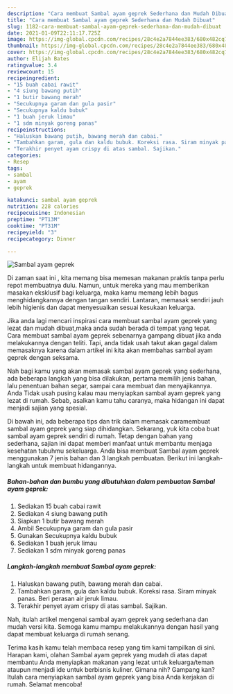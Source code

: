 ```yaml
---
description: "Cara membuat Sambal ayam geprek Sederhana dan Mudah Dibuat"
title: "Cara membuat Sambal ayam geprek Sederhana dan Mudah Dibuat"
slug: 1182-cara-membuat-sambal-ayam-geprek-sederhana-dan-mudah-dibuat
date: 2021-01-09T22:11:17.725Z
image: https://img-global.cpcdn.com/recipes/28c4e2a7844ee383/680x482cq70/sambal-ayam-geprek-foto-resep-utama.jpg
thumbnail: https://img-global.cpcdn.com/recipes/28c4e2a7844ee383/680x482cq70/sambal-ayam-geprek-foto-resep-utama.jpg
cover: https://img-global.cpcdn.com/recipes/28c4e2a7844ee383/680x482cq70/sambal-ayam-geprek-foto-resep-utama.jpg
author: Elijah Bates
ratingvalue: 3.4
reviewcount: 15
recipeingredient:
- "15 buah cabai rawit"
- "4 siung bawang putih"
- "1 butir bawang merah"
- "Secukupnya garam dan gula pasir"
- "Secukupnya kaldu bubuk"
- "1 buah jeruk limau"
- "1 sdm minyak goreng panas"
recipeinstructions:
- "Haluskan bawang putih, bawang merah dan cabai."
- "Tambahkan garam, gula dan kaldu bubuk. Koreksi rasa. Siram minyak panas. Beri perasan air jeruk limau."
- "Terakhir penyet ayam crispy di atas sambal. Sajikan."
categories:
- Resep
tags:
- sambal
- ayam
- geprek

katakunci: sambal ayam geprek 
nutrition: 228 calories
recipecuisine: Indonesian
preptime: "PT13M"
cooktime: "PT31M"
recipeyield: "3"
recipecategory: Dinner

---
```



![Sambal ayam geprek](https://img-global.cpcdn.com/recipes/28c4e2a7844ee383/680x482cq70/sambal-ayam-geprek-foto-resep-utama.jpg)

Di zaman  saat ini , kita memang bisa memesan makanan praktis tanpa perlu repot membuatnya dulu. Namun, untuk mereka yang mau memberikan masakan eksklusif bagi keluarga, maka kamu memang lebih bagus menghidangkannya dengan tangan sendiri. Lantaran, memasak sendiri jauh lebih higienis dan dapat menyesuaikan sesuai kesukaan keluarga.

Jika anda lagi mencari inspirasi cara membuat sambal ayam geprek yang lezat dan mudah dibuat,maka anda sudah berada di tempat yang tepat. Cara membuat sambal ayam geprek  sebenarnya gampang dibuat jika anda melakukannya dengan teliti. Tapi, anda tidak usah takut akan gagal dalam memasaknya 
karena dalam artikel ini kita akan membahas sambal ayam geprek dengan seksama.  



Nah bagi kamu yang akan memasak sambal ayam geprek yang sederhana, ada beberapa langkah yang bisa dilakukan, pertama memilih jenis bahan, lalu penentuan bahan segar, sampai cara membuat dan menyajikannya. Anda Tidak usah pusing kalau mau menyiapkan sambal ayam geprek yang lezat di rumah. Sebab, asalkan kamu  tahu caranya, maka hidangan ini dapat menjadi sajian yang spesial.

Di bawah ini, ada beberapa tips dan trik dalam memasak caramembuat sambal ayam geprek yang siap dihidangkan. Sekarang, yuk kita coba buat sambal ayam geprek sendiri di rumah. Tetap dengan bahan yang sederhana, sajian ini dapat memberi manfaat untuk membantu menjaga kesehatan tubuhmu sekeluarga. Anda bisa membuat Sambal ayam geprek menggunakan 7 jenis bahan dan 3 langkah pembuatan. Berikut ini langkah-langkah untuk membuat hidangannya.

<!--inarticleads1-->

##### Bahan-bahan dan bumbu yang dibutuhkan dalam pembuatan Sambal ayam geprek:

1. Sediakan 15 buah cabai rawit
1. Sediakan 4 siung bawang putih
1. Siapkan 1 butir bawang merah
1. Ambil Secukupnya garam dan gula pasir
1. Gunakan Secukupnya kaldu bubuk
1. Sediakan 1 buah jeruk limau
1. Sediakan 1 sdm minyak goreng panas




<!--inarticleads2-->

##### Langkah-langkah membuat Sambal ayam geprek:

1. Haluskan bawang putih, bawang merah dan cabai.
1. Tambahkan garam, gula dan kaldu bubuk. Koreksi rasa. Siram minyak panas. Beri perasan air jeruk limau.
1. Terakhir penyet ayam crispy di atas sambal. Sajikan.




Nah, itulah artikel mengenai  sambal ayam geprek  yang sederhana dan mudah versi kita. Semoga kamu mampu melakukannya dengan hasil yang dapat membuat keluarga di rumah senang. 

Terima kasih kamu telah membaca resep yang tim kami tampilkan di sini. Harapan kami, olahan  Sambal ayam geprek yang mudah di atas dapat membantu Anda menyiapkan makanan yang lezat untuk keluarga/teman ataupun menjadi ide untuk berbisnis kuliner. Gimana nih? Gampang kan? Itulah cara menyiapkan sambal ayam geprek yang bisa Anda kerjakan di rumah. Selamat mencoba!

